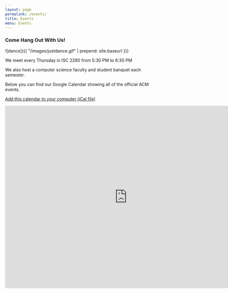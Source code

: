 ```yaml
---
layout: page
permalink: /events/
title: Events
menu: Events
---
```

### Come Hang Out With Us!

![dance]({{ "/images/justdance.gif" | prepend: site.baseurl }})

We meet every Thursday in ISC 2280 from 5:30 PM to 6:30 PM

We also host a computer science faculty and student banquet each semester.

Below you can find our Google Calendar showing all of the official ACM events.

[Add this calendar to your computer (iCal file)](https://calendar.google.com/calendar/ical/email.wm.edu_s4at0sbfkpjtsbl1st4587ubp8%40group.calendar.google.com/public/basic.ics)

<iframe src="https://calendar.google.com/calendar/embed?height=600&amp;wkst=1&amp;bgcolor=%23ffffff&amp;ctz=America%2FNew_York&amp;src=ZW1haWwud20uZWR1X3M0YXQwc2Jma3BqdHNibDFzdDQ1ODd1YnA4QGdyb3VwLmNhbGVuZGFyLmdvb2dsZS5jb20&amp;color=%237CB342&amp;mode=AGENDA" style="border-width:0" width="800" height="600" frameborder="0" scrolling="no"></iframe>
